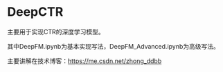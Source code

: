 # DeepCTR

主要用于实现CTR的深度学习模型。

其中DeepFM.ipynb为基本实现写法，DeepFM_Advanced.ipynb为高级写法。

主要讲解在技术博客：https://me.csdn.net/zhong_ddbb

